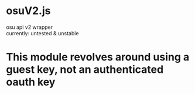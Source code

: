 # osuV2.js
osu api v2 wrapper  
currently: untested & unstable
  
    
# This module revolves around using a guest key, not an authenticated oauth key
